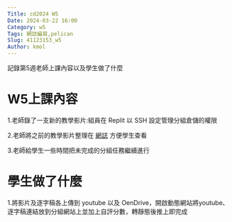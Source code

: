 ```yaml
---
Title: cd2024 W5
Date: 2024-03-22 16:00
Category: w5
Tags: 網誌編寫,pelican
Slug: 41123153_w5
Author: kmol
---
```


記錄第5週老師上課內容以及學生做了什麼

<!-- PELICAN_END_SUMMARY -->

# W5上課內容

1.老師錄了一支新的教學影片:組員在 Replit 以 SSH 設定管理分組倉儲的權限

2.老師將之前的教學影片整理在 [網誌] 方便學生查看

[網誌]:https://mde.tw/cd2024/blog/2024-cd-2a-w5.html

3.老師給學生一些時間把未完成的分組任務繼續進行

# 學生做了什麼

1.將影片及逐字稿各上傳到 youtube 以及 OenDrive，開啟動態網站將youtube、逐字稿連結放到分組網站上並加上自評分數，轉靜態後推上即完成